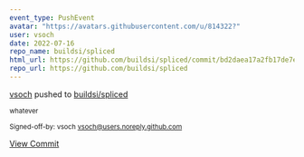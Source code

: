 ```yaml
---
event_type: PushEvent
avatar: "https://avatars.githubusercontent.com/u/814322?"
user: vsoch
date: 2022-07-16
repo_name: buildsi/spliced
html_url: https://github.com/buildsi/spliced/commit/bd2daea17a2fb17de7e5fcd9e699a2ddfec75835
repo_url: https://github.com/buildsi/spliced
---
```


<a href='https://github.com/vsoch' target='_blank'>vsoch</a> pushed to <a href='https://github.com/buildsi/spliced' target='_blank'>buildsi/spliced</a>

<small>whatever

Signed-off-by: vsoch <vsoch@users.noreply.github.com></small>

<a href='https://github.com/buildsi/spliced/commit/bd2daea17a2fb17de7e5fcd9e699a2ddfec75835' target='_blank'>View Commit</a>